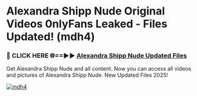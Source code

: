 # Alexandra Shipp Nude Original Videos 0nlyFans Leaked - Files Updated! (mdh4)

<h3>🔴 CLICK HERE 🌐==►► <a href="https://tinyurl.com/5h6xmrr3" rel="nofollow">Alexandra Shipp Nude Updated Files</a></h3>

Get Alexandra Shipp Nude and all content. Now you can access all videos and pictures of Alexandra Shipp Nude. New Updated Files 2025!

[![mdh4](https://i.imgur.com/KVD873Z.gif)](https://tinyurl.com/5h6xmrr3)
